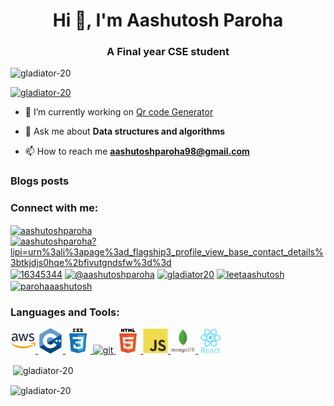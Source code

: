 <h1 align="center">Hi 👋, I'm Aashutosh Paroha</h1>
<h3 align="center">A Final year CSE student</h3>

<p align="left"> <img src="https://komarev.com/ghpvc/?username=gladiator-20&label=Profile%20views&color=0e75b6&style=flat" alt="gladiator-20" /> </p>

<p align="left"> <a href="https://github.com/ryo-ma/github-profile-trophy"><img src="https://github-profile-trophy.vercel.app/?username=gladiator-20" alt="gladiator-20" /></a> </p>

- 🔭 I’m currently working on [Qr code Generator](https://generate-qrcode-gladiator-20.netlify.app/)

- 💬 Ask me about **Data structures and algorithms**

- 📫 How to reach me **aashutoshparoha98@gmail.com**

### Blogs posts
<!-- BLOG-POST-LIST:START -->
<!-- BLOG-POST-LIST:END -->

<h3 align="left">Connect with me:</h3>
<p align="left">
<a href="https://twitter.com/aashutoshparoha" target="blank"><img align="center" src="https://raw.githubusercontent.com/rahuldkjain/github-profile-readme-generator/master/src/images/icons/Social/twitter.svg" alt="aashutoshparoha" height="30" width="40" /></a>
<a href="https://linkedin.com/in/aashutoshparoha?lipi=urn%3ali%3apage%3ad_flagship3_profile_view_base_contact_details%3btkjdjs0hqe%2bfivutgndsfw%3d%3d" target="blank"><img align="center" src="https://raw.githubusercontent.com/rahuldkjain/github-profile-readme-generator/master/src/images/icons/Social/linked-in-alt.svg" alt="aashutoshparoha?lipi=urn%3ali%3apage%3ad_flagship3_profile_view_base_contact_details%3btkjdjs0hqe%2bfivutgndsfw%3d%3d" height="30" width="40" /></a>
<a href="https://stackoverflow.com/users/16345344" target="blank"><img align="center" src="https://raw.githubusercontent.com/rahuldkjain/github-profile-readme-generator/master/src/images/icons/Social/stack-overflow.svg" alt="16345344" height="30" width="40" /></a>
<a href="https://medium.com/@aashutoshparoha" target="blank"><img align="center" src="https://raw.githubusercontent.com/rahuldkjain/github-profile-readme-generator/master/src/images/icons/Social/medium.svg" alt="@aashutoshparoha" height="30" width="40" /></a>
<a href="https://www.codechef.com/users/gladiator20" target="blank"><img align="center" src="https://cdn.jsdelivr.net/npm/simple-icons@3.1.0/icons/codechef.svg" alt="gladiator20" height="30" width="40" /></a>
<a href="https://www.leetcode.com/leetaashutosh" target="blank"><img align="center" src="https://raw.githubusercontent.com/rahuldkjain/github-profile-readme-generator/master/src/images/icons/Social/leet-code.svg" alt="leetaashutosh" height="30" width="40" /></a>
<a href="https://auth.geeksforgeeks.org/user/parohaaashutosh" target="blank"><img align="center" src="https://raw.githubusercontent.com/rahuldkjain/github-profile-readme-generator/master/src/images/icons/Social/geeks-for-geeks.svg" alt="parohaaashutosh" height="30" width="40" /></a>
</p>

<h3 align="left">Languages and Tools:</h3>
<p align="left"> <a href="https://aws.amazon.com" target="_blank" rel="noreferrer"> <img src="https://raw.githubusercontent.com/devicons/devicon/master/icons/amazonwebservices/amazonwebservices-original-wordmark.svg" alt="aws" width="40" height="40"/> </a> <a href="https://www.w3schools.com/cpp/" target="_blank" rel="noreferrer"> <img src="https://raw.githubusercontent.com/devicons/devicon/master/icons/cplusplus/cplusplus-original.svg" alt="cplusplus" width="40" height="40"/> </a> <a href="https://www.w3schools.com/css/" target="_blank" rel="noreferrer"> <img src="https://raw.githubusercontent.com/devicons/devicon/master/icons/css3/css3-original-wordmark.svg" alt="css3" width="40" height="40"/> </a> <a href="https://git-scm.com/" target="_blank" rel="noreferrer"> <img src="https://www.vectorlogo.zone/logos/git-scm/git-scm-icon.svg" alt="git" width="40" height="40"/> </a> <a href="https://www.w3.org/html/" target="_blank" rel="noreferrer"> <img src="https://raw.githubusercontent.com/devicons/devicon/master/icons/html5/html5-original-wordmark.svg" alt="html5" width="40" height="40"/> </a> <a href="https://developer.mozilla.org/en-US/docs/Web/JavaScript" target="_blank" rel="noreferrer"> <img src="https://raw.githubusercontent.com/devicons/devicon/master/icons/javascript/javascript-original.svg" alt="javascript" width="40" height="40"/> </a> <a href="https://www.mongodb.com/" target="_blank" rel="noreferrer"> <img src="https://raw.githubusercontent.com/devicons/devicon/master/icons/mongodb/mongodb-original-wordmark.svg" alt="mongodb" width="40" height="40"/> </a> <a href="https://reactjs.org/" target="_blank" rel="noreferrer"> <img src="https://raw.githubusercontent.com/devicons/devicon/master/icons/react/react-original-wordmark.svg" alt="react" width="40" height="40"/> </a> </p>

<!-- <h3 align="left">Support:</h3>
<p><a href="https://www.buymeacoffee.com/parohaaashutosh"> <img align="left" src="https://cdn.buymeacoffee.com/buttons/v2/default-yellow.png" height="50" width="210" alt="parohaaashutosh" /></a></p><br><br> -->

<p>&nbsp;<img align="center" src="https://github-readme-stats.vercel.app/api?username=gladiator-20&show_icons=true&locale=en" alt="gladiator-20" /></p>

<p><img align="center" src="https://github-readme-streak-stats.herokuapp.com/?user=gladiator-20&" alt="gladiator-20" /></p>

